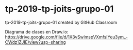 # tp-2019-tp-joits-grupo-01
tp-2019-tp-joits-grupo-01 created by GitHub Classroom

Diagrama de clases en Draw.io: 
https://drive.google.com/file/d/1X3vSwImspVXmfsIYeu3ym_-CWdz1ZJIE/view?usp=sharing
